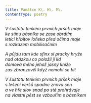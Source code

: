 ```yaml
---
title: Památce K\. H\. M\.
contentType: poetry
---
```


_V šustotu tenkém prvních pršek máje  
ke stínu básníka se zase obrátím  
letící hřbitov loňska před očima maje  
s rozkazem mobilisačním_

  

_A půjdu tam kde sfinx si pracky hryže  
nad otázkou co položil jí lid  
domova mého jehož jasný kníže  
zas zbronzověl když nemohl se bít_

  

_V šustotu tenkém prvních pršek máje  
s lešení veršů spadne znovu sen  
a ve hře slov snad po sté prohrávaje  
na vlastní pěst se vzbouřím s básníkem_
